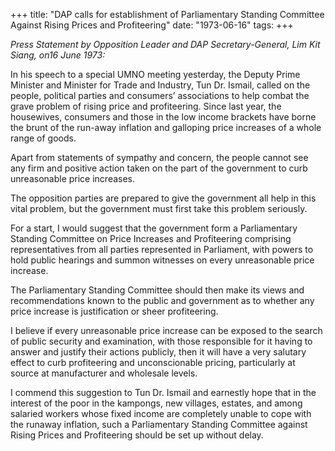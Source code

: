 +++ 
title: "DAP calls for establishment of Parliamentary Standing Committee Against Rising Prices and Profiteering"
date: "1973-06-16"
tags:
+++

_Press Statement by Opposition Leader and DAP Secretary-General, Lim Kit Siang, on16 June 1973:_

In his speech to a special UMNO meeting yesterday, the Deputy Prime Minister and Minister for Trade and Industry, Tun Dr. Ismail, called on the people, political parties and consumers’ associations to help combat the grave problem of rising price and profiteering.
Since last year, the housewives, consumers and those in the low income brackets have borne the brunt of the run-away inflation and galloping price increases of a whole range of goods.

Apart from statements of sympathy and concern, the people cannot see any firm and positive action taken on the part of the government to curb unreasonable price increases.

The opposition parties are prepared to give the government all help in this vital problem, but the government must first take this problem seriously.

For a start, I would suggest that the government form a Parliamentary Standing Committee on Price Increases and Profiteering comprising representatives from all parties represented in Parliament, with powers to hold public hearings and summon witnesses on every unreasonable price increase.</u>

The Parliamentary Standing Committee should then make its views and recommendations known to the public and government as to whether any price increase is justification or sheer profiteering.

I believe if every unreasonable price increase can be exposed to the search of public security and examination, with those responsible for it having to answer and justify their actions publicly, then it will have a very salutary effect to curb profiteering and unconscionable pricing, particularly at source at manufacturer and wholesale levels.

I commend this suggestion to Tun Dr. Ismail and earnestly hope that in the interest of the poor in the kampongs, new villages, estates, and among salaried workers whose fixed income are completely unable to cope with the runaway inflation, such a Parliamentary Standing Committee against Rising Prices and Profiteering should be set up without delay.
 
